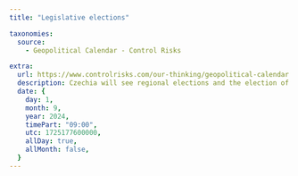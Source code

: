 ```yaml
---
title: "Legislative elections"

taxonomies:
  source:
    - Geopolitical Calendar - Control Risks

extra:
  url: https://www.controlrisks.com/our-thinking/geopolitical-calendar
  description: Czechia will see regional elections and the election of one-third of the Senate (upper house), serving as gauge of public sentiment for political parties ahead of the 2025 general election. Location- Czechia.
  date: {
    day: 1,
    month: 9,
    year: 2024,
    timePart: "09:00",
    utc: 1725177600000,
    allDay: true,
    allMonth: false,
  }
---
```

